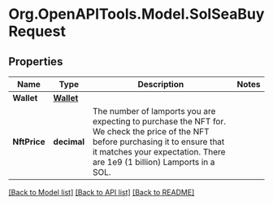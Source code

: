 
# Org.OpenAPITools.Model.SolSeaBuyRequest

## Properties

Name | Type | Description | Notes
------------ | ------------- | ------------- | -------------
**Wallet** | [**Wallet**](Wallet.md) |  | 
**NftPrice** | **decimal** | The number of lamports you are expecting to purchase the NFT for. We check the price of the NFT before  purchasing it to ensure that it matches your expectation. There are 1e9 (1 billion) Lamports in a SOL.  | 

[[Back to Model list]](../README.md#documentation-for-models)
[[Back to API list]](../README.md#documentation-for-api-endpoints)
[[Back to README]](../README.md)

